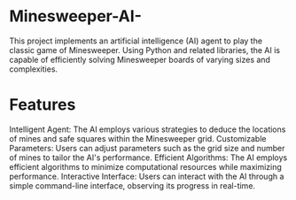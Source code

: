 # Minesweeper-AI-
This project implements an artificial intelligence (AI) agent to play the classic game of Minesweeper. Using Python and related libraries, the AI is capable of efficiently solving Minesweeper boards of varying sizes and complexities.

# Features 
Intelligent Agent: The AI employs various strategies to deduce the locations of mines and safe squares within the Minesweeper grid.
Customizable Parameters: Users can adjust parameters such as the grid size and number of mines to tailor the AI's performance.
Efficient Algorithms: The AI employs efficient algorithms to minimize computational resources while maximizing performance.
Interactive Interface: Users can interact with the AI through a simple command-line interface, observing its progress in real-time.
